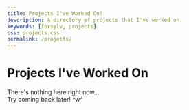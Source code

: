 ```yaml
---
title: Projects I've Worked On!
description: A directory of projects that I've worked on.
keywords: [foxsylv, projects]
css: projects.css
permalink: /projects/
---
```


<div class="full-width centered-text space100px">
    <h1>
        Projects I've Worked On
    </h1>
</div>

<div class="flex project-list">
    <div class="project box">
        <p>
            There's nothing here right now...
            <br>
            Try coming back later! ^w^
        </p>
    </div>
</div>
